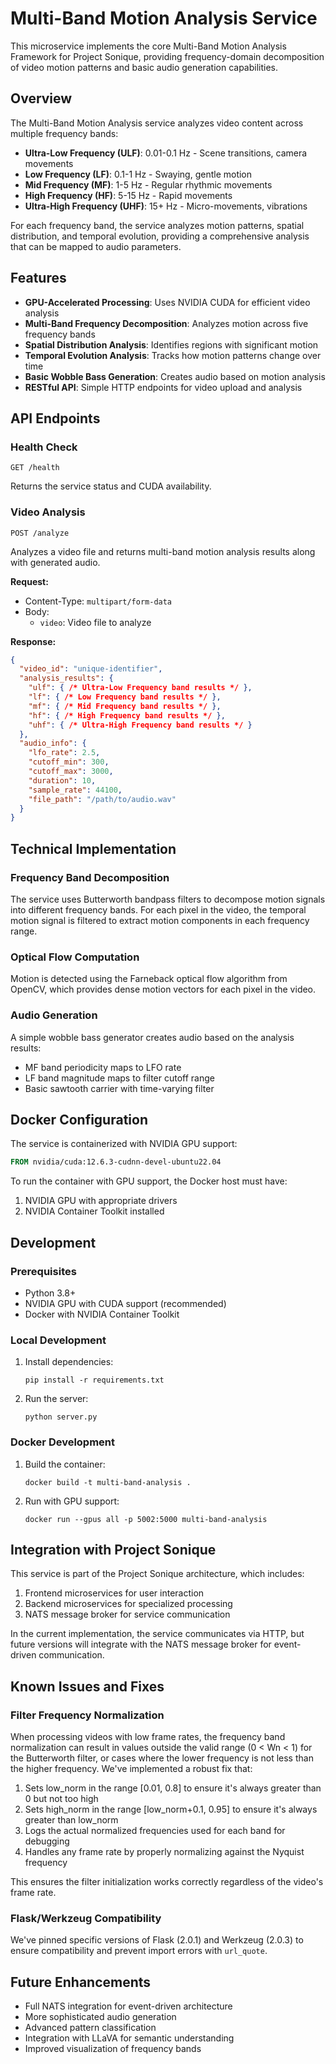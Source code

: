 # Multi-Band Motion Analysis Service

This microservice implements the core Multi-Band Motion Analysis Framework for Project Sonique, providing frequency-domain decomposition of video motion patterns and basic audio generation capabilities.

## Overview

The Multi-Band Motion Analysis service analyzes video content across multiple frequency bands:

- **Ultra-Low Frequency (ULF)**: 0.01-0.1 Hz - Scene transitions, camera movements
- **Low Frequency (LF)**: 0.1-1 Hz - Swaying, gentle motion
- **Mid Frequency (MF)**: 1-5 Hz - Regular rhythmic movements
- **High Frequency (HF)**: 5-15 Hz - Rapid movements
- **Ultra-High Frequency (UHF)**: 15+ Hz - Micro-movements, vibrations

For each frequency band, the service analyzes motion patterns, spatial distribution, and temporal evolution, providing a comprehensive analysis that can be mapped to audio parameters.

## Features

- **GPU-Accelerated Processing**: Uses NVIDIA CUDA for efficient video analysis
- **Multi-Band Frequency Decomposition**: Analyzes motion across five frequency bands
- **Spatial Distribution Analysis**: Identifies regions with significant motion
- **Temporal Evolution Analysis**: Tracks how motion patterns change over time
- **Basic Wobble Bass Generation**: Creates audio based on motion analysis
- **RESTful API**: Simple HTTP endpoints for video upload and analysis

## API Endpoints

### Health Check

```
GET /health
```

Returns the service status and CUDA availability.

### Video Analysis

```
POST /analyze
```

Analyzes a video file and returns multi-band motion analysis results along with generated audio.

**Request:**
- Content-Type: `multipart/form-data`
- Body: 
  - `video`: Video file to analyze

**Response:**
```json
{
  "video_id": "unique-identifier",
  "analysis_results": {
    "ulf": { /* Ultra-Low Frequency band results */ },
    "lf": { /* Low Frequency band results */ },
    "mf": { /* Mid Frequency band results */ },
    "hf": { /* High Frequency band results */ },
    "uhf": { /* Ultra-High Frequency band results */ }
  },
  "audio_info": {
    "lfo_rate": 2.5,
    "cutoff_min": 300,
    "cutoff_max": 3000,
    "duration": 10,
    "sample_rate": 44100,
    "file_path": "/path/to/audio.wav"
  }
}
```

## Technical Implementation

### Frequency Band Decomposition

The service uses Butterworth bandpass filters to decompose motion signals into different frequency bands. For each pixel in the video, the temporal motion signal is filtered to extract motion components in each frequency range.

### Optical Flow Computation

Motion is detected using the Farneback optical flow algorithm from OpenCV, which provides dense motion vectors for each pixel in the video.

### Audio Generation

A simple wobble bass generator creates audio based on the analysis results:
- MF band periodicity maps to LFO rate
- LF band magnitude maps to filter cutoff range
- Basic sawtooth carrier with time-varying filter

## Docker Configuration

The service is containerized with NVIDIA GPU support:

```dockerfile
FROM nvidia/cuda:12.6.3-cudnn-devel-ubuntu22.04
```

To run the container with GPU support, the Docker host must have:
1. NVIDIA GPU with appropriate drivers
2. NVIDIA Container Toolkit installed

## Development

### Prerequisites

- Python 3.8+
- NVIDIA GPU with CUDA support (recommended)
- Docker with NVIDIA Container Toolkit

### Local Development

1. Install dependencies:
   ```
   pip install -r requirements.txt
   ```

2. Run the server:
   ```
   python server.py
   ```

### Docker Development

1. Build the container:
   ```
   docker build -t multi-band-analysis .
   ```

2. Run with GPU support:
   ```
   docker run --gpus all -p 5002:5000 multi-band-analysis
   ```

## Integration with Project Sonique

This service is part of the Project Sonique architecture, which includes:

1. Frontend microservices for user interaction
2. Backend microservices for specialized processing
3. NATS message broker for service communication

In the current implementation, the service communicates via HTTP, but future versions will integrate with the NATS message broker for event-driven communication.

## Known Issues and Fixes

### Filter Frequency Normalization

When processing videos with low frame rates, the frequency band normalization can result in values outside the valid range (0 < Wn < 1) for the Butterworth filter, or cases where the lower frequency is not less than the higher frequency. We've implemented a robust fix that:

1. Sets low_norm in the range [0.01, 0.8] to ensure it's always greater than 0 but not too high
2. Sets high_norm in the range [low_norm+0.1, 0.95] to ensure it's always greater than low_norm
3. Logs the actual normalized frequencies used for each band for debugging
4. Handles any frame rate by properly normalizing against the Nyquist frequency

This ensures the filter initialization works correctly regardless of the video's frame rate.

### Flask/Werkzeug Compatibility

We've pinned specific versions of Flask (2.0.1) and Werkzeug (2.0.3) to ensure compatibility and prevent import errors with `url_quote`.

## Future Enhancements

- Full NATS integration for event-driven architecture
- More sophisticated audio generation
- Advanced pattern classification
- Integration with LLaVA for semantic understanding
- Improved visualization of frequency bands